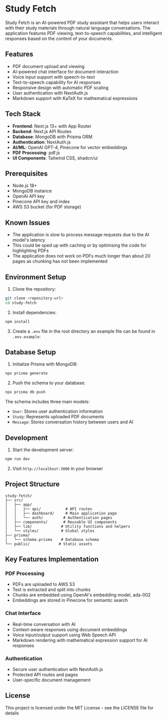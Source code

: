 # Study Fetch

Study Fetch is an AI-powered PDF study assistant that helps users interact with their study materials through natural
language conversations. The application features PDF viewing, text-to-speech capabilities, and intelligent responses
based on the content of your documents.

## Features

- PDF document upload and viewing
- AI-powered chat interface for document interaction
- Voice input support with speech-to-text
- Text-to-speech capability for AI responses
- Responsive design with automatic PDF scaling
- User authentication with NextAuth.js
- Markdown support with KaTeX for mathematical expressions

## Tech Stack

- **Frontend**: Next.js 13+ with App Router
- **Backend**: Next.js API Routes
- **Database**: MongoDB with Prisma ORM
- **Authentication**: NextAuth.js
- **AI/ML**: OpenAI GPT-4, Pinecone for vector embeddings
- **PDF Processing**: pdf.js
- **UI Components**: Tailwind CSS, shadcn/ui

## Prerequisites

- Node.js 18+
- MongoDB instance
- OpenAI API key
- Pinecone API key and index
- AWS S3 bucket (for PDF storage)

## Known Issues

- The application is slow to process message requests due to the AI model's latency
- This could be sped up with caching or by optimising the code for highlighting PDFs
- The application does not work on PDFs much longer than about 20 pages as chunking
has not been implemented

## Environment Setup

1. Clone the repository:

```bash
git clone <repository-url>
cd study-fetch
```

2. Install dependencies:

```bash
npm install
```

3. Create a `.env` file in the root directory an example file can be found in `.env.example`:

## Database Setup

1. Initialize Prisma with MongoDB:

```bash
npx prisma generate
```

2. Push the schema to your database:

```bash
npx prisma db push
```

The schema includes three main models:

- `User`: Stores user authentication information
- `Study`: Represents uploaded PDF documents
- `Message`: Stores conversation history between users and AI

## Development

1. Start the development server:

```bash
npm run dev
```

2. Visit `http://localhost:3000` in your browser

## Project Structure

```
study-fetch/
├── src/
│   ├── app/
│   │   ├── api/           # API routes
│   │   ├── dashboard/     # Main application page
│   │   └── auth/         # Authentication pages
│   ├── components/       # Reusable UI components
│   ├── lib/             # Utility functions and helpers
│   └── styles/          # Global styles
├── prisma/
│   └── schema.prisma    # Database schema
└── public/             # Static assets
```

## Key Features Implementation

### PDF Processing

- PDFs are uploaded to AWS S3
- Text is extracted and split into chunks
- Chunks are embedded using OpenAI's embedding model, ada-002
- Embeddings are stored in Pinecone for semantic search

### Chat Interface

- Real-time conversation with AI
- Context-aware responses using document embeddings
- Voice input/output support using Web Speech API
- Markdown rendering with mathematical expression support for AI responses

### Authentication

- Secure user authentication with NextAuth.js
- Protected API routes and pages
- User-specific document management

## License

This project is licensed under the MIT License - see the LICENSE file for details
